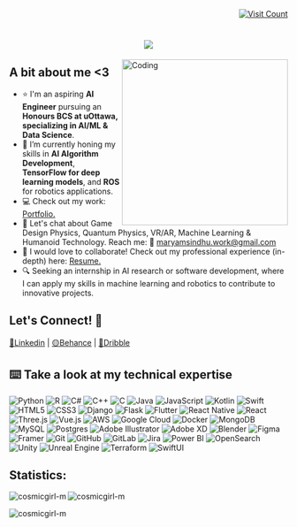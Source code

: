 <!-- Name: Maryam Sindhu -->
<!-- Date: 19-06-2024 --> 
<!-- Tech Used: HTML (Language), MarkDown (Language) --> 

<!-- Header with Swapping and Typing Text -->
<!-- Visitor badge with inline CSS -->
<div align= right ;">
    <a href="https://visitcount.itsvg.in">
        <img src="https://visitcount.itsvg.in/api?id=CosmicGirl-m&icon=1&color=12" alt="Visit Count">
        <br/>
    </a>
</div>

<!-- Interactive Intro -->
<h1 align="center">
    <img src="https://readme-typing-svg.herokuapp.com/?font=Righteous&size=35&center=true&vCenter=true&width=500&height=70&duration=4000&lines=Hi+There!+I'm+Maryam✨🌷🪐;+Welcome+to+my+GitHub.;&color=000000" />
</h1>

<!-- Gif Image --> 
<img align="right" alt="Coding" width="300" src="https://github.com/CosmicGirl-m/CosmicGirl-m/assets/131784143/30d413bb-ddfe-4c73-8eba-b0c7a35bae88">


<!-- Small Bio --> 
## A bit about me <3
- ⭐ I'm an aspiring **AI Engineer** pursuing an **Honours BCS at uOttawa, specializing in AI/ML & Data Science**. 
- 🌱 I’m currently honing my skills in **AI Algorithm Development**, **TensorFlow for deep learning models**, and **ROS** for robotics applications.
- 💻 Check out my work: [Portfolio.](portfolio)
- 💬 Let's chat about Game Design Physics, Quantum Physics, VR/AR, Machine Learning & Humanoid Technology. Reach me: 📧 maryamsindhu.work@gmail.com
- 📄 I would love to collaborate! Check out my professional experience (in-depth) here: [Resume.](resume)
- 🔍 Seeking an internship in AI research or software development, where I can apply my skills in machine learning and robotics to contribute to innovative projects. <br/>

## Let's Connect! 🤝
[🔵Linkedin](https://www.linkedin.com/in/maryam-sindhu-652673301/) | 
[🟡Behance](https://www.behance.net/maryamsindhu) | 
[🔴Dribble](https://dribbble.com/maryamk99) <br/> 


 ## **⌨️ Take a look at my technical expertise** <br/>
![Python](https://img.shields.io/badge/python-3670A0?style=for-the-badge&logo=python&logoColor=ffdd54)
![R](https://img.shields.io/badge/r-%23276DC3.svg?style=for-the-badge&logo=r&logoColor=white)
![C#](https://img.shields.io/badge/c%23-%23239120.svg?style=for-the-badge&logo=csharp&logoColor=white)
![C++](https://img.shields.io/badge/c++-%2300599C.svg?style=for-the-badge&logo=c%2B%2B&logoColor=white)
![C](https://img.shields.io/badge/c-%2300599C.svg?style=for-the-badge&logo=c&logoColor=white)
![Java](https://img.shields.io/badge/java-%23ED8B00.svg?style=for-the-badge&logo=openjdk&logoColor=white)
![JavaScript](https://img.shields.io/badge/javascript-%23323330.svg?style=for-the-badge&logo=javascript&logoColor=%23F7DF1E)
![Kotlin](https://img.shields.io/badge/kotlin-%237F52FF.svg?style=for-the-badge&logo=kotlin&logoColor=white)
![Swift](https://img.shields.io/badge/swift-F54A2A?style=for-the-badge&logo=swift&logoColor=white)
![HTML5](https://img.shields.io/badge/html5-%23E34F26.svg?style=for-the-badge&logo=html5&logoColor=white)
![CSS3](https://img.shields.io/badge/css3-%231572B6.svg?style=for-the-badge&logo=css3&logoColor=white)
![Django](https://img.shields.io/badge/django-%23092E20.svg?style=for-the-badge&logo=django&logoColor=white)
![Flask](https://img.shields.io/badge/flask-%23000.svg?style=for-the-badge&logo=flask&logoColor=white)
![Flutter](https://img.shields.io/badge/Flutter-%2302569B.svg?style=for-the-badge&logo=Flutter&logoColor=white)
![React Native](https://img.shields.io/badge/react_native-%2320232a.svg?style=for-the-badge&logo=react&logoColor=%2361DAFB)
![React](https://img.shields.io/badge/react-%2320232a.svg?style=for-the-badge&logo=react&logoColor=%2361DAFB)
![Three.js](https://img.shields.io/badge/threejs-black?style=for-the-badge&logo=three.js&logoColor=white)
![Vue.js](https://img.shields.io/badge/vue.js-%2335495e.svg?style=for-the-badge&logo=vuedotjs&logoColor=%234FC08D)
![AWS](https://img.shields.io/badge/AWS-%23FF9900.svg?style=for-the-badge&logo=amazon-aws&logoColor=white)
![Google Cloud](https://img.shields.io/badge/GoogleCloud-%234285F4.svg?style=for-the-badge&logo=google-cloud&logoColor=white)
![Docker](https://img.shields.io/badge/docker-%230db7ed.svg?style=for-the-badge&logo=docker&logoColor=white)
![MongoDB](https://img.shields.io/badge/MongoDB-%234ea94b.svg?style=for-the-badge&logo=mongodb&logoColor=white)
![MySQL](https://img.shields.io/badge/mysql-4479A1.svg?style=for-the-badge&logo=mysql&logoColor=white)
![Postgres](https://img.shields.io/badge/postgres-%23316192.svg?style=for-the-badge&logo=postgresql&logoColor=white)
![Adobe Illustrator](https://img.shields.io/badge/adobe%20illustrator-%23FF9A00.svg?style=for-the-badge&logo=adobe%20illustrator&logoColor=white)
![Adobe XD](https://img.shields.io/badge/Adobe%20XD-470137?style=for-the-badge&logo=Adobe%20XD&logoColor=#FF61F6)
![Blender](https://img.shields.io/badge/blender-%23F5792A.svg?style=for-the-badge&logo=blender&logoColor=white)
![Figma](https://img.shields.io/badge/figma-%23F24E1E.svg?style=for-the-badge&logo=figma&logoColor=white)
![Framer](https://img.shields.io/badge/Framer-black?style=for-the-badge&logo=framer&logoColor=blue)
![Git](https://img.shields.io/badge/Git-%23F05033.svg?style=for-the-badge&logo=git&logoColor=white)
![GitHub](https://img.shields.io/badge/GitHub-%23121011.svg?style=for-the-badge&logo=github&logoColor=white)
![GitLab](https://img.shields.io/badge/GitLab-%23181717.svg?style=for-the-badge&logo=gitlab&logoColor=white)
![Jira](https://img.shields.io/badge/Jira-%230A0FFF.svg?style=for-the-badge&logo=jira&logoColor=white)
![Power BI](https://img.shields.io/badge/power_bi-F2C811?style=for-the-badge&logo=powerbi&logoColor=black)
![OpenSearch](https://img.shields.io/badge/OpenSearch-%231488AE.svg?style=for-the-badge&logo=opensearch&logoColor=white)
![Unity](https://img.shields.io/badge/Unity-%23000000.svg?style=for-the-badge&logo=unity&logoColor=white)
![Unreal Engine](https://img.shields.io/badge/Unreal_Engine-%23313131.svg?style=for-the-badge&logo=unrealengine&logoColor=white)
![Terraform](https://img.shields.io/badge/Terraform-%23623CE4.svg?style=for-the-badge&logo=terraform&logoColor=white)
![SwiftUI](https://img.shields.io/badge/SwiftUI-%2377D0CD.svg?style=for-the-badge&logo=swift&logoColor=white)

## Statistics: 
<p><img align="left" src="https://github-readme-stats.vercel.app/api/top-langs?username=cosmicgirl-m&show_icons=true&locale=en&layout=compact" alt="cosmicgirl-m" /></p>

<p>&nbsp;<img align="left" src="https://github-readme-stats.vercel.app/api?username=cosmicgirl-m&show_icons=true&locale=en" alt="cosmicgirl-m" /></p>

<p><img align="center" src="https://github-readme-streak-stats.herokuapp.com/?user=cosmicgirl-m&" alt="cosmicgirl-m" /></p>

